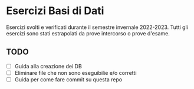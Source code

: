 # Esercizi Basi di Dati
Esercizi svolti e verificati durante il semestre invernale 2022-2023.
Tutti gli esercizi sono stati estrapolati da prove intercorso o prove d'esame.

## TODO
- [ ] Guida alla creazione dei DB
- [ ] Eliminare file che non sono eseguibilie e/o corretti
- [ ] Guida per come fare commit su questa repo